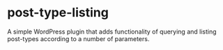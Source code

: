 # post-type-listing
A simple WordPress plugin that adds functionality of querying and listing post-types according to a number of parameters.
